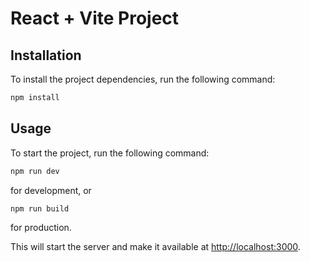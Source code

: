 # React + Vite Project

## Installation

To install the project dependencies, run the following command:

```bash
npm install
```

## Usage

To start the project, run the following command:

```bash
npm run dev
```

for development, or

```bash
npm run build
```

for production.

This will start the server and make it available at [http://localhost:3000](http://localhost:3000).
